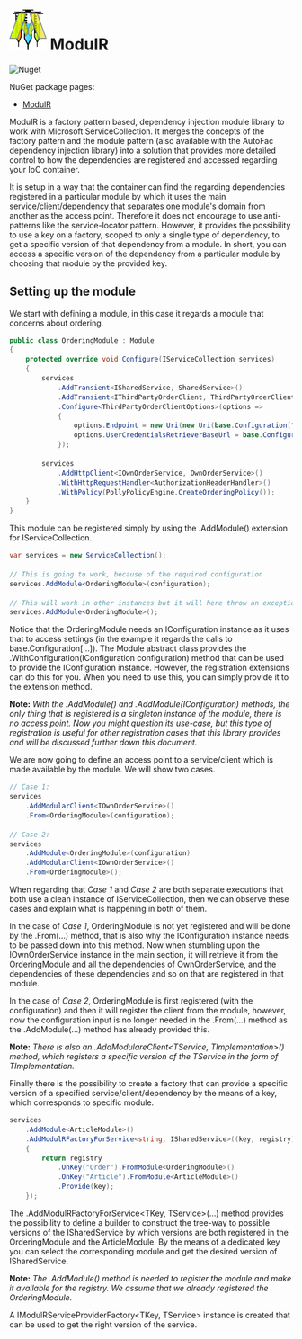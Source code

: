 # <img src=".\docs\ModulR-logo.png" width="13%" height="13%"> ModulR

![Nuget](https://img.shields.io/nuget/v/ModulR?color=green&style=plastic)

NuGet package pages:
- [ModulR](https://www.nuget.org/packages/ModulR/)

ModulR is a factory pattern based, dependency injection module library to work with Microsoft ServiceCollection. It merges the concepts of the factory pattern and the module pattern (also available with the AutoFac dependency injection library) into a solution that provides more detailed control to how the dependencies are registered and accessed regarding your IoC container. 

It is setup in a way that the container can find the regarding dependencies registered in a particular module by which it uses the main service/client/dependency that separates one module's domain from another as the access point. Therefore it does not encourage to use anti-patterns like the service-locator pattern. However, it provides the possibility to use a key on a factory, scoped to only a single type of dependency, to get a specific version of that dependency from a module. In short, you can access a specific version of the dependency from a particular module by choosing that module by the provided key.



## Setting up the module

We start with defining a module, in this case it regards a module that concerns about ordering.

```c#
public class OrderingModule : Module
{
    protected override void Configure(IServiceCollection services)
    {
        services
            .AddTransient<ISharedService, SharedService>()
            .AddTransient<IThirdPartyOrderClient, ThirdPartyOrderClient>()
            .Configure<ThirdPartyOrderClientOptions>(options =>
            {
                options.Endpoint = new Uri(new Uri(base.Configuration["ThirdParty:BaseEndpoint"]), "/order/");
                options.UserCredentialsRetrieverBaseUrl = base.Configuration["ThirdParty:KeyVaultBaseAddress"];
            });
        
        services
            .AddHttpClient<IOwnOrderService, OwnOrderService>()
            .WithHttpRequestHandler<AuthorizationHeaderHandler>()
            .WithPolicy(PollyPolicyEngine.CreateOrderingPolicy());
    }
}
```

This module can be registered simply by using the .AddModule<TModule>() extension for IServiceCollection.

```c#
var services = new ServiceCollection();

// This is going to work, because of the required configuration
services.AddModule<OrderingModule>(configuration);

// This will work in other instances but it will here throw an exception eventually, because the OrderingModule needs the configuration
services.AddModule<OrderingModule>();
```

Notice that the OrderingModule needs an IConfiguration instance as it uses that to access settings (in the example it regards the calls to base.Configuration[...]). The Module abstract class provides the .WithConfiguration(IConfiguration configuration) method that can be used to provide the IConfiguration instance. However, the registration extensions can do this for you. When you need to use this, you can simply provide it to the extension method.

**Note:** *With the .AddModule<TModule>() and .AddModule<TModule>(IConfiguration) methods, the only thing that is registered is a singleton instance of the module, there is no access point. Now you might question its use-case, but this type of registration is useful for other registration cases that this library provides and will be discussed further down this document.*

We are now going to define an access point to a service/client which is made available by the module. We will show two cases.

```c#
// Case 1:
services
    .AddModularClient<IOwnOrderService>()
    .From<OrderingModule>(configuration);

// Case 2:
services
    .AddModule<OrderingModule>(configuration)
    .AddModularClient<IOwnOrderService>()
    .From<OrderingModule>();
```

When regarding that *Case 1* and *Case 2* are both separate executions that both use a clean instance of IServiceCollection, then we can observe these cases and explain what is happening in both of them.

In the case of *Case 1*, OrderingModule is not yet registered and will be done by the .From<TModule>(...) method, that is also why the IConfiguration instance needs to be passed down into this method. Now when stumbling upon the IOwnOrderService instance in the main section, it will retrieve it from the OrderingModule and all the dependencies of OwnOrderService, and the dependencies of these dependencies and so on that are registered in that module. 

In the case of *Case 2*, OrderingModule is first registered (with the configuration) and then it will register the client from the module, however, now the configuration input is no longer needed in the .From<TModule>(...) method as the .AddModule<TModule>(...) method has already provided this.

**Note:** *There is also an .AddModulareClient<TService, TImplementation>() method, which registers a specific version of the TService in the form of TImplementation.*

Finally there is the possibility to create a factory that can provide a specific version of a specified service/client/dependency by the means of a key, which corresponds to specific module.

```c#
services
    .AddModule<ArticleModule>()
    .AddModulRFactoryForService<string, ISharedService>((key, registry) =>
    {
        return registry
            .OnKey("Order").FromModule<OrderingModule>()
            .OnKey("Article").FromModule<ArticleModule>()
            .Provide(key);
    });
```

The .AddModulRFactoryForService<TKey, TService>(...) method provides the possibility to define a builder to construct the tree-way to possible versions of the ISharedService by which versions are both registered in the OrderingModule and the ArticleModule. By the means of a dedicated key you can select the corresponding module and get the desired version of ISharedService.

**Note:** *The .AddModule<ArticleModule>() method is needed to register the module and make it available for the registry. We assume that we already registered the OrderingModule.*

A IModulRServiceProviderFactory<TKey, TService> instance is created that can be used to get the right version of the service.

